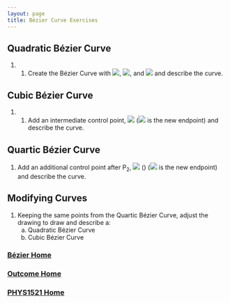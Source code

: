 ```yaml
---
layout: page
title: Bézier Curve Exercises
---
```

## Quadratic Bézier Curve
1. 1.	Create the Bézier Curve with <img src="https://latex.codecogs.com/svg.latex?\large&space;P_0=(450,250)"/>, <img src="https://latex.codecogs.com/svg.latex?\large&space;P_1=(350,125)"/>, and <img src="https://latex.codecogs.com/svg.latex?\large&space;P_2=(500,110)"/> and describe the curve.

## Cubic Bézier Curve
1. 1.	Add an intermediate control point, <img src="https://latex.codecogs.com/svg.latex?\large&space;P_2=(150,510)"/> (<img src="https://latex.codecogs.com/svg.latex?\large&space;P_3=(500,110)"/> is the new endpoint) and describe the curve.

## Quartic Bézier Curve
1.	Add an additional control point after P<sub>2</sub>, <img src="https://latex.codecogs.com/svg.latex?\large&space;P_3=(500,450)"/> ()
(<img src="https://latex.codecogs.com/svg.latex?\large&space;P_4=(500,110)"/> is the new endpoint) and describe the curve.

## Modifying Curves
1.	Keeping the same points from the Quartic Bézier Curve, adjust the drawing to draw and describe a:<br>
    <ol type="a">
        <li>Quadratic Bézier Curve</li>
        <li>Cubic Bézier Curve</li>
    </ol>

### [Bézier Home](bezier.md)
### [Outcome Home](outcome4.md)
### [PHYS1521 Home](../)
